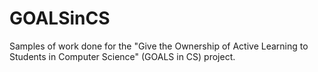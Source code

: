 # GOALSinCS
Samples of work done for the "Give the Ownership of Active Learning to Students in Computer Science" (GOALS in CS) project.
